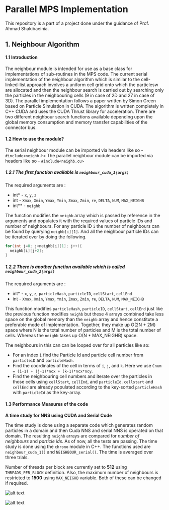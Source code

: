 # Parallel MPS Implementation

This repository is a part of a project done under the guidance of Prof. Ahmad Shakibaeinia.

## 1. Neighbour Algorithm

#### 1.1 Introduction 
The neighbour module is intended for use as a base class for implementations of sub-routines in the MPS code. The current serial implementation of the neighbour algorithm which is similar to the cell-linked-list approach involves a uniform cell grid onto which the particlesw are allocated and then the neighbour search is carried out by searching only the particles in the neighbouring cells (9 in case of 2D and 27 in case of 3D). The parallel implementation follows a paper written by Simon Green based on Particle Simulation in CUDA. The algorithm is written completely in C++ CUDA and uses the CUDA Thrust library for acceleration. There are two different neighbour search functions available depending upon the global memory consumption and memory transfer capabilities of the connector bus. 

#### 1.2 How to use the module?

The serial neighbour module can be imported via headers like so - `#include<neighb.h>` 
The parallel neighbour module can be imported via headers like so - `#include<neighb.cu>`

##### 1.2.1 The first function available is `neighbour_cuda_1(args)` 
The required arguments are :
- int* - `x`, `y`, `z`
- int - `Xmax`, `Xmin`, `Ymax`, `Ymin`, `Zmax`, `Zmin`, `re`, `DELTA`, `NUM`, `MAX_NEIGHB`
- int** - `neighb`

The function modifies the `neighb` array which is passed by reference in the arguments and populates it with the required values of particle IDs and number of neighbours. For any particle ID `i` the number of neighbours can be found by querying `neighb[i][1]`. And all the neighbour particle IDs can be iterated over by doing the following. 

```C++
for(int j=0; j<neighb[i][1]; j++){
  neighb[i][j+2];
}
```

##### 1.2.2 There is another function available which is called `neighbour_cuda_2(args)`
The required arguments are :
- int* - `x`, `y`, `z`, `particleHash`, `particleID`, `cellStart`, `cellEnd`
- int - `Xmax`, `Xmin`, `Ymax`, `Ymin`, `Zmax`, `Zmin`, `re`, `DELTA`, `NUM`, `MAX_NEIGHB`

This function modifies `particleHash`, `particleID`, `cellStart`, `cellEnd` just like the previous function modifies `neighb` but these 4 arrays combined take less space on the global memory than the `neighb` array and hence constitute a preferable mode of implementation. Together, they make up O(2N + 2M) space where N is the total number of particles and M is the total number of cells. Whereas the `neighb` takes up O(N * MAX_NEIGHB) space.

The neighbours in this can can be looped over for all particles like so:
- For an index `i` find the Particle Id and particle cell number from `particleiD` and `particleHash`. 
- Find the coordinates of the cell in terms of `i`, `j`, and `k`. Here we use `Cnum = (i-1) + (j-1)*ncx + (k-1)*ncx*ncy`. 
- Find the neighbouring cell numbers and iterate over the particles in those cells using `cellStart`, `cellEnd`, and `particleId`. `cellstart` and `cellEnd` are already populated according to the key-sorted `particleHash` with `particleId` as the key-array.

#### 1.3 Performance Measures of the code 

**A time study for NNS using CUDA and Serial Code**

The time study is done using a separate code which generates random particles in a domain and then Cuda NNS and serial NNS is operated on that domain. The resulting `neighb` arrays are compared for *number of neighbours* and *particle ids*. As of now, all the tests are passing. The time study is done using the `chrono` module in C++. The functions used are `neighbour_cuda_1()` and `NEIGHBOUR_serial()`. The time is averaged over three trials. 

Number of threads per block are currently set to **512** using `THREADS_PER_BLOCK` definition. Also, the maximum number of neighbours is restricted to **1500** using `MAX_NEIGHB` variable. Both of these can be changed if required. 

![alt text](https://github.com/deeptavker/MPS/blob/master/time.png)

![alt text](https://github.com/deeptavker/MPS/blob/master/speedup.png)
